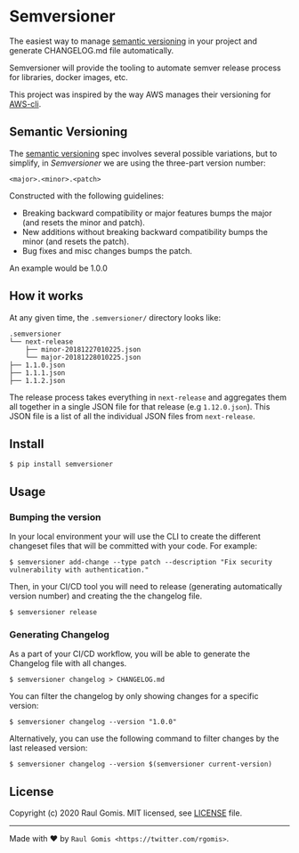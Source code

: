 # Semversioner
The easiest way to manage [semantic versioning](https://semver.org/) in your project and generate CHANGELOG.md file automatically. 

Semversioner will provide the tooling to automate semver release process for libraries, docker images, etc. 

This project was inspired by the way AWS manages their versioning for [AWS-cli](https://github.com/aws/aws-cli/).

## Semantic Versioning
The [semantic versioning](https://semver.org/) spec involves several possible variations, but to simplify, in _Semversioner_ we are using the three-part version number:

`<major>.<minor>.<patch>`

Constructed with the following guidelines:
- Breaking backward compatibility or major features bumps the major (and resets the minor and patch).
- New additions without breaking backward compatibility bumps the minor (and resets the patch).
- Bug fixes and misc changes bumps the patch.

An example would be 1.0.0

## How it works

At any given time, the ``.semversioner/`` directory looks like:

    .semversioner
    └── next-release
        ├── minor-20181227010225.json
        └── major-20181228010225.json
    ├── 1.1.0.json
    ├── 1.1.1.json
    ├── 1.1.2.json

The release process takes everything in ``next-release`` and aggregates them all together in a single JSON file for that release (e.g ``1.12.0.json``).  This
JSON file is a list of all the individual JSON files from ``next-release``.

## Install

```shell
$ pip install semversioner
```

## Usage

### Bumping the version

In your local environment your will use the CLI to create the different changeset files that will be committed with your code. For example:
```shell
$ semversioner add-change --type patch --description "Fix security vulnerability with authentication."
```

Then, in your CI/CD tool you will need to release (generating automatically version number) and creating the the changelog file. 
```shell
$ semversioner release
```

### Generating Changelog

As a part of your CI/CD workflow, you will be able to generate the Changelog file with all changes.

```shell
$ semversioner changelog > CHANGELOG.md
```

You can filter the changelog by only showing changes for a specific version:

```shell
$ semversioner changelog --version "1.0.0"
```

Alternatively, you can use the following command to filter changes by the last released version:

```shell
$ semversioner changelog --version $(semversioner current-version)
```

## License
Copyright (c) 2020 Raul Gomis.
MIT licensed, see [LICENSE](LICENSE) file.

---
Made with ♥ by `Raul Gomis <https://twitter.com/rgomis>`.
